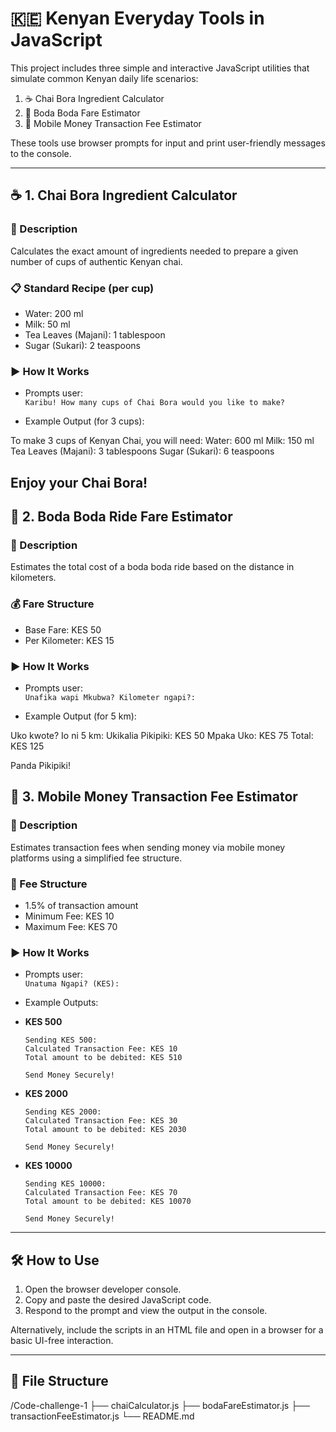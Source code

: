 # 🇰🇪 Kenyan Everyday Tools in JavaScript

This project includes three simple and interactive JavaScript utilities that simulate common Kenyan daily life scenarios:

1. ☕ Chai Bora Ingredient Calculator  
2. 🛵 Boda Boda Fare Estimator  
3. 📱 Mobile Money Transaction Fee Estimator

These tools use browser prompts for input and print user-friendly messages to the console.

---

## ☕ 1. Chai Bora Ingredient Calculator

### 📝 Description
Calculates the exact amount of ingredients needed to prepare a given number of cups of authentic Kenyan chai.

### 📋 Standard Recipe (per cup)

- Water: 200 ml  
- Milk: 50 ml  
- Tea Leaves (Majani): 1 tablespoon  
- Sugar (Sukari): 2 teaspoons

### ▶️ How It Works

- Prompts user:  
  `Karibu! How many cups of Chai Bora would you like to make?`

- Example Output (for 3 cups):

To make 3 cups of Kenyan Chai, you will need:
Water: 600 ml
Milk: 150 ml
Tea Leaves (Majani): 3 tablespoons
Sugar (Sukari): 6 teaspoons

Enjoy your Chai Bora!
---

## 🛵 2. Boda Boda Ride Fare Estimator

### 📝 Description
Estimates the total cost of a boda boda ride based on the distance in kilometers.

### 💰 Fare Structure

- Base Fare: KES 50  
- Per Kilometer: KES 15

### ▶️ How It Works

- Prompts user:  
`Unafika wapi Mkubwa? Kilometer ngapi?:`

- Example Output (for 5 km):

Uko kwote? Io ni 5 km:
Ukikalia Pikipiki: KES 50
Mpaka Uko: KES 75
Total: KES 125

Panda Pikipiki!

## 📱 3. Mobile Money Transaction Fee Estimator

### 📝 Description
Estimates transaction fees when sending money via mobile money platforms using a simplified fee structure.

### 💸 Fee Structure

- 1.5% of transaction amount  
- Minimum Fee: KES 10  
- Maximum Fee: KES 70

### ▶️ How It Works

- Prompts user:  
`Unatuma Ngapi? (KES):`

- Example Outputs:

- **KES 500**

  ```
  Sending KES 500:
  Calculated Transaction Fee: KES 10
  Total amount to be debited: KES 510

  Send Money Securely!
  ```

- **KES 2000**

  ```
  Sending KES 2000:
  Calculated Transaction Fee: KES 30
  Total amount to be debited: KES 2030

  Send Money Securely!
  ```

- **KES 10000**

  ```
  Sending KES 10000:
  Calculated Transaction Fee: KES 70
  Total amount to be debited: KES 10070

  Send Money Securely!
  ```

---

## 🛠️ How to Use

1. Open the browser developer console.
2. Copy and paste the desired JavaScript code.
3. Respond to the prompt and view the output in the console.

Alternatively, include the scripts in an HTML file and open in a browser for a basic UI-free interaction.

---

## 📁 File Structure

/Code-challenge-1
├── chaiCalculator.js
├── bodaFareEstimator.js
├── transactionFeeEstimator.js
└── README.md

